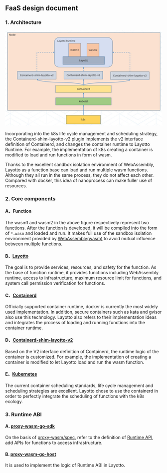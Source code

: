 ## FaaS design document

### 1. Architecture

![img.png](../../../img/faas/faas-design.jpg)

Incorporating into the k8s life cycle management and scheduling strategy, the Containerd-shim-layotto-v2 plugin implements the v2 interface definition of Containerd, and changes the container runtime to Layotto Runtime. For example, the implementation of k8s creating a container is modified to load and run functions in form of wasm.

Thanks to the excellent sandbox isolation environment of WebAssembly, Layotto as a function base can load and run multiple wasm functions. Although they all run in the same process, they do not affect each other. Compared with docker, this idea of nanoprocess can make fuller use of resources.

### 2. Core components

#### A、Function

The wasm1 and wasm2 in the above figure respectively represent two functions. After the function is developed, it will be compiled into the form of `*.wasm` and loaded and run. It makes full use of the sandbox isolation environment provided by [WebAssembly(wasm)](https://webassembly.org/) to avoid mutual influence between multiple functions.

#### B、[Layotto](https://github.com/mosn/layotto)

The goal is to provide services, resources, and safety for the function. As the base of function runtime, it provides functions including WebAssembly runtime, access to infrastructure, maximum resource limit for functions, and system call permission verification for functions.

#### C、[Containerd](https://containerd.io/)

Officially supported container runtime, docker is currently the most widely used implementation. In addition, secure containers such as kata and gvisor also use this technology. Layotto also refers to their implementation ideas and integrates the process of loading and running functions into the container runtime.

#### D、[Containerd-shim-layotto-v2](https://github.com/layotto/containerd-wasm)

Based on the V2 interface definition of Containerd, the runtime logic of the container is customized. For example, the implementation of creating a container is modified to let Layotto load and run the wasm function.

#### E、[Kubernetes](https://kubernetes.io/)

The current container scheduling standards, life cycle management and scheduling strategies are excellent. Layotto chose to use the containerd in order to perfectly integrate the scheduling of functions with the k8s ecology.

### 3. Runtime ABI

#### A. [proxy-wasm-go-sdk](https://github.com/layotto/proxy-wasm-go-sdk)

On the basis of [proxy-wasm/spec](https://github.com/proxy-wasm/spec), refer to the definition of [Runtime API]( ../../../../spec/proto/runtime/v1/runtime.proto), add APIs for functions to access infrastructure.

#### B. [proxy-wasm-go-host](https://github.com/layotto/proxy-wasm-go-host)

It is used to implement the logic of Runtime ABI in Layotto.

